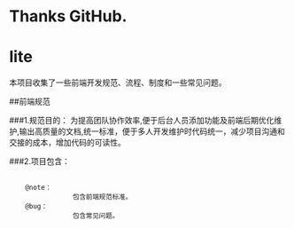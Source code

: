 # Thanks GitHub.

lite
====

本项目收集了一些前端开发规范、流程、制度和一些常见问题。

##前端规范

###1.规范目的：
为提高团队协作效率,便于后台人员添加功能及前端后期优化维护,输出高质量的文档,统一标准，便于多人开发维护时代码统一，减少项目沟通和交接的成本，增加代码的可读性。

###2.项目包含：

```

	@note：
				包含前端规范标准。
	@bug：
				包含常见问题。
	
```